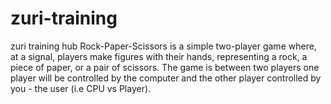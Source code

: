 # zuri-training
zuri training hub
Rock-Paper-Scissors is a simple two-player game where, at a signal, players make figures with their hands, representing a rock, a piece of paper, or a pair of scissors.
The game is between two players
one player will be controlled by the computer and the other player controlled by you - the user (i.e CPU vs Player). 
